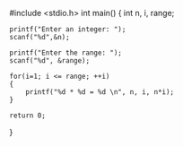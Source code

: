 #include <stdio.h>
int main()
{
    int n, i, range;

    printf("Enter an integer: ");
    scanf("%d",&n);

    printf("Enter the range: ");
    scanf("%d", &range);

    for(i=1; i <= range; ++i)
    {
        printf("%d * %d = %d \n", n, i, n*i);
    }

    return 0;
}


